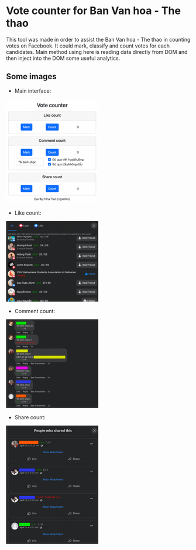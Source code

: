 # Vote counter for Ban Van hoa - The thao

This tool was made in order to assist the Ban Van hoa - The thao in counting votes on Facebook. It could mark, classify and count votes for each candidates. Main method using here is reading data directly from DOM and then inject into the DOM some useful analytics.

## Some images

- Main interface:

<img src="./img/main.png" width="50%">

- Like count:

<img src="./img/like.png" width="50%">

- Comment count:

<img src="./img/comment.png" width="50%">

- Share count:

<img src="./img/share.png" width="50%">
